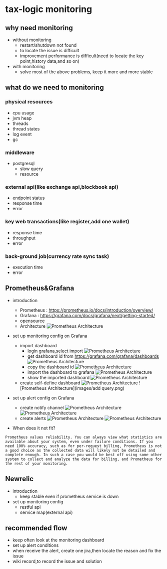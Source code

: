 # tax-logic monitoring
## why need monitoring
- without monitoring
    - restart/shutdown not found
    - to locate the issue is difficult
    - improvement performance is difficult(need to locate the key point,history data,and so on)
- with monitoring
    - solve most of the above problems, keep it more and more stable
## what do we need to monitoring
### physical resources
- cpu usage
- jvm heap
- threads
- thread states
- log event
- gc
### middleware
- postgresql
    - slow query
    - resource
### external api(like exchange api,blockbook api)
- endpoint status
- response time
- error

### key web transactions(like register,add one wallet)
- response time
- throughput
- error

### back-ground job(currency rate sync task)
- execution time
- error

## Prometheus&Grafana
- introduction 
    - Prometheus : https://prometheus.io/docs/introduction/overview/
    - Grafana : https://grafana.com/docs/grafana/next/getting-started/
    - opensource
    - Architecture
        ![Prometheus Architecture](images/architecture.png)

- set up monitoring config on Grafana
    - import dashboard
        - login grafana,select import
        ![Prometheus Architecture](images/import.png)
        - get dashboard id from https://grafana.com/grafana/dashboards
        ![Prometheus Architecture](images/dashboard.png)
        - copy the dashboard id
        ![Prometheus Architecture](images/dashboard_id.png)
        - import the dashboard to grafana
        ![Prometheus Architecture](images/load_import.png)
        - show the imported dashboard
        ![Prometheus Architecture](images/show_dashboard.png)
    - create self-define dashboard
        ![Prometheus Architecture](images/create_panel.png)
        ![Prometheus Architecture](images/add query.png)
- set up alert config on Grafana
    - create notify channel
    ![Prometheus Architecture](images/notify_channel.png)
    ![Prometheus Architecture](images/create_notifychannel.png)
    - create alerts
    ![Prometheus Architecture](images/create_alert.png)
    ![Prometheus Architecture](images/alert_condition.png)
- When does it not fit?
```
Prometheus values reliability. You can always view what statistics are available about your system, even under failure conditions. If you need 100% accuracy, such as for per-request billing, Prometheus is not a good choice as the collected data will likely not be detailed and complete enough. In such a case you would be best off using some other system to collect and analyze the data for billing, and Prometheus for the rest of your monitoring.
```
## Newrelic
- introduction
    - keep stable even if prometheus service is down
- set up monitoring config
    - restful api
    - service map(external api)

## recommended flow
- keep often look at the monitoring dashboard
- set up alert conditions
- when receive the alert, create one jira,then locate the reason and fix the issue
- wiki record,to record the issue and solution
